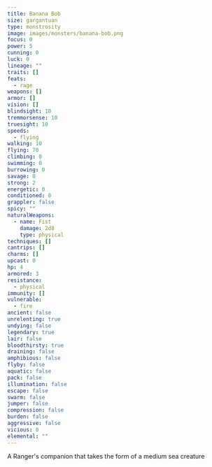 ```yaml
---
title: Banana Bob
size: gargantuan
type: monstrosity
image: images/monsters/banana-bob.png
focus: 0
power: 5
cunning: 0
luck: 0
lineage: ""
traits: []
feats:
  - rage
weapons: []
armor: []
vision: []
blindsight: 10
tremmorsense: 10
truesight: 10
speeds:
  - flying
walking: 10
flying: 70
climbing: 0
swimming: 0
burrowing: 0
savage: 0
strong: 2
energetic: 0
conditioned: 0
grappler: false
spicy: ""
naturalWeapons:
  - name: Fist
    damage: 2d8
    type: physical
techniques: []
cantrips: []
charms: []
upcast: 0
hp: 4
armored: 3
resistance:
  - physical
immunity: []
vulnerable:
  - fire
ancient: false
unrelenting: true
undying: false
legendary: true
lair: false
bloodthirsty: true
draining: false
amphibious: false
flyby: false
aquatic: false
pack: false
illumination: false
escape: false
swarm: false
jumper: false
compression: false
burden: false
aggressive: false
vicious: 0
elemental: ""
---
```


A Ranger's companion that takes the form of a medium sea creature
